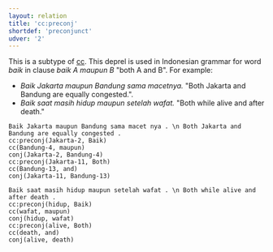 ```yaml
---
layout: relation
title: 'cc:preconj'
shortdef: 'preconjunct'
udver: '2'
---
```


This is a subtype of [cc]().
This deprel is used in Indonesian grammar for word _baik_ in clause _baik A maupun B_ "both A and B". For example:
* _Baik Jakarta maupun Bandung sama macetnya._ "Both Jakarta and Bandung are equally congested.".
* _Baik saat masih hidup maupun setelah wafat._ "Both while alive and after death."


~~~ sdparse
Baik Jakarta maupun Bandung sama macet nya . \n Both Jakarta and Bandung are equally congested .
cc:preconj(Jakarta-2, Baik)
cc(Bandung-4, maupun)
conj(Jakarta-2, Bandung-4)
cc:preconj(Jakarta-11, Both)
cc(Bandung-13, and)
conj(Jakarta-11, Bandung-13)
~~~

~~~ sdparse
Baik saat masih hidup maupun setelah wafat . \n Both while alive and after death .
cc:preconj(hidup, Baik)
cc(wafat, maupun)
conj(hidup, wafat)
cc:preconj(alive, Both)
cc(death, and)
conj(alive, death)
~~~


<!-- Interlanguage links updated Ne 5. května 2024, 18:20:53 CEST -->
